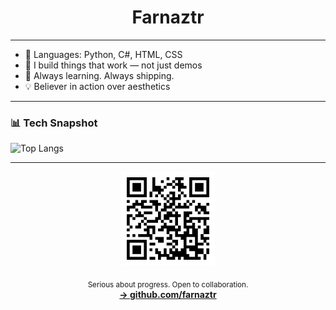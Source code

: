 <h1 align="center">Farnaztr</h1>

---
- 🔧 Languages: Python, C#, HTML, CSS
- 📁 I build things that work — not just demos
- 🧩 Always learning. Always shipping.
- 💡 Believer in action over aesthetics

---

### 📊 Tech Snapshot

![Top Langs](https://github-readme-stats.vercel.app/api/top-langs/?username=farnaztr&layout=compact&theme=tokyonight)

---

<p align="center">
  <a href="https://github.com/farnaztr">
    <img src="https://github.com/Farnaztr/farnaztr/blob/main/QR%20CODE.png" alt="QR Code to my GitHub" width="150"/>
  </a>
</p>

<p align="center">
  <sub>Serious about progress. Open to collaboration.</sub><br/>
  <strong><a href="https://github.com/farnaztr">→ github.com/farnaztr</a></strong>
</p>
